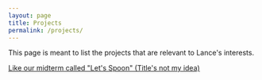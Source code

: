 ```yaml
---
layout: page
title: Projects
permalink: /projects/
---
```


This page is meant to list the projects that are relevant to Lance's interests.

[Like our midterm called "Let's Spoon" (Title's not my idea)](https://letsspoon.herokuapp.com/)